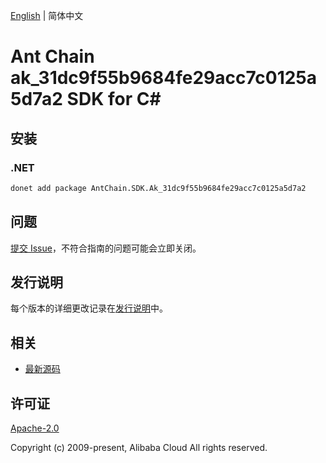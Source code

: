 [English](README.md) | 简体中文

# Ant Chain ak_31dc9f55b9684fe29acc7c0125a5d7a2 SDK for C#

## 安装

### .NET

```bash
donet add package AntChain.SDK.Ak_31dc9f55b9684fe29acc7c0125a5d7a2
```

## 问题

[提交 Issue](https://github.com/alipay/antchain-openapi-prod-sdk/issues/new)，不符合指南的问题可能会立即关闭。

## 发行说明

每个版本的详细更改记录在[发行说明](./ChangeLog.txt)中。

## 相关

* [最新源码](https://github.com/antchain-openapi-prod-sdk)

## 许可证

[Apache-2.0](http://www.apache.org/licenses/LICENSE-2.0)

Copyright (c) 2009-present, Alibaba Cloud All rights reserved.
